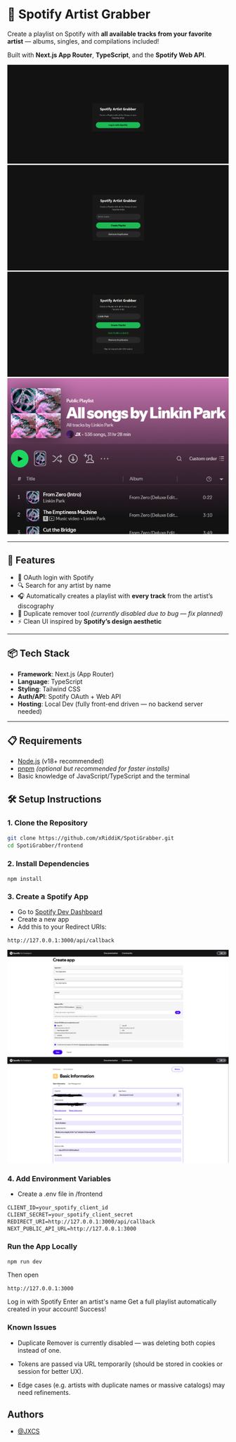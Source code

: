 # 🎵 Spotify Artist Grabber

Create a playlist on Spotify with **all available tracks from your favorite artist** — albums, singles, and compilations included!

Built with **Next.js App Router**, **TypeScript**, and the **Spotify Web API**.

![](https://raw.githubusercontent.com/xRiddiK/SpotiGrabber/refs/heads/main/frontend/screenshots/Screenshot_4.png)
![](https://raw.githubusercontent.com/xRiddiK/SpotiGrabber/refs/heads/main/frontend/screenshots/Screenshot_5.png)
![](https://raw.githubusercontent.com/xRiddiK/SpotiGrabber/refs/heads/main/frontend/screenshots/Screenshot_6.png)
![](https://raw.githubusercontent.com/xRiddiK/SpotiGrabber/refs/heads/main/frontend/screenshots/Screenshot_7.png)

---

## 🚀 Features

- 🔐 OAuth login with Spotify
- 🔍 Search for any artist by name
- 🎧 Automatically creates a playlist with **every track** from the artist’s discography
- 🚫 Duplicate remover tool *(currently disabled due to bug — fix planned)*
- ⚡ Clean UI inspired by **Spotify’s design aesthetic**

---

## 📦 Tech Stack

- **Framework**: Next.js (App Router)
- **Language**: TypeScript
- **Styling**: Tailwind CSS
- **Auth/API**: Spotify OAuth + Web API
- **Hosting**: Local Dev (fully front-end driven — no backend server needed)

---

## 📋 Requirements

- [Node.js](https://nodejs.org/) (v18+ recommended)
- [pnpm](https://pnpm.io/) *(optional but recommended for faster installs)*
- Basic knowledge of JavaScript/TypeScript and the terminal

## 🛠️ Setup Instructions

### 1. Clone the Repository

```bash
git clone https://github.com/xRiddiK/SpotiGrabber.git
cd SpotiGrabber/frontend
```

### 2. Install Dependencies

```
npm install
```

### 3. Create a Spotify App

- Go to [Spotify Dev Dashboard](https://developer.spotify.com/)
- Create a new app
- Add this to your Redirect URIs:
```
http://127.0.0.1:3000/api/callback
```
![](https://raw.githubusercontent.com/xRiddiK/SpotiGrabber/refs/heads/main/frontend/screenshots/Screenshot_8.png)
![](https://raw.githubusercontent.com/xRiddiK/SpotiGrabber/refs/heads/main/frontend/screenshots/Screenshot_9.png)

### 4. Add Environment Variables
- Create a .env file in /frontend
```
CLIENT_ID=your_spotify_client_id
CLIENT_SECRET=your_spotify_client_secret
REDIRECT_URI=http://127.0.0.1:3000/api/callback
NEXT_PUBLIC_API_URL=http://127.0.0.1:3000
```

### Run the App Locally

```
npm run dev
```

Then open 
```
http://127.0.0.1:3000
```
Log in with Spotify
Enter an artist's name
Get a full playlist automatically created in your account!
Success!


### Known Issues
- Duplicate Remover is currently disabled — was deleting both copies instead of one.

- Tokens are passed via URL temporarily (should be stored in cookies or session for better UX).

- Edge cases (e.g. artists with duplicate names or massive catalogs) may need refinements.



## Authors

- [@JXCS](https://github.com/xRiddiK)
